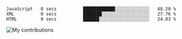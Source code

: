 <!--START_SECTION:waka-->

```text
JavaScript   0 secs          ████████████░░░░░░░░░░░░░   48.20 %
XML          0 secs          ███████░░░░░░░░░░░░░░░░░░   27.76 %
HTML         0 secs          ██████░░░░░░░░░░░░░░░░░░░   24.03 %
```

<!--END_SECTION:waka-->
<img src="https://github-readme-streak-stats.herokuapp.com/?user=pahas&theme=white" alt="My contributions" />
